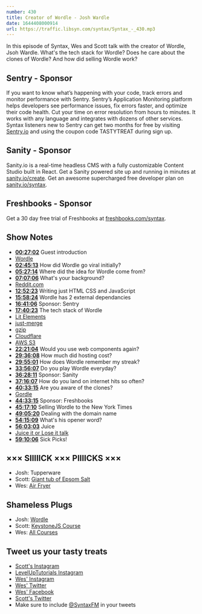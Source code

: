 ```yaml
---
number: 430
title: Creator of Wordle - Josh Wardle
date: 1644408000914
url: https://traffic.libsyn.com/syntax/Syntax_-_430.mp3
---
```


In this episode of Syntax, Wes and Scott talk with the creator of Wordle, Jsoh Wardle. What's the tech stack for Wordle? Does he care about the clones of Wordle? And how did selling Wordle work?

## Sentry - Sponsor

If you want to know what’s happening with your code, track errors and monitor performance with Sentry. Sentry’s Application Monitoring platform helps developers see performance issues, fix errors faster, and optimize their code health. Cut your time on error resolution from hours to minutes. It works with any language and integrates with dozens of other services. Syntax listeners new to Sentry can get two months for  free by visiting [Sentry.io](https://sentry.io) and using the coupon code TASTYTREAT during sign up.

## Sanity - Sponsor

Sanity.io is a real-time headless CMS with a fully customizable Content Studio built in React. Get a Sanity powered site up and running in minutes at [sanity.io/create](https://www.sanity.io/create). Get an awesome supercharged free developer plan on [sanity.io/syntax](https://www.sanity.io/syntax).

## Freshbooks - Sponsor

Get a 30 day free trial of Freshbooks at [freshbooks.com/syntax](https://freshbooks.com/syntax).

## Show Notes

* **[00:27:02](#t=00:27:02)** Guest introduction
* [Wordle](https://www.powerlanguage.co.uk/wordle/)
* **[02:45:13](#t=02:45:13)** How did Wordle go viral initially?
* **[05:27:14](#t=05:27:14)** Where did the idea for Wordle come from?
* **[07:07:06](#t=07:07:06)** What's your background?
* [Reddit.com](https://www.reddit.com)
* **[12:52:23](#t=12:52:23)** Writing just HTML CSS and JavaScript
* **[15:58:24](#t=15:58:24)** Wordle has 2 external dependancies
* **[16:41:06](#t=16:41:06)** Sponsor: Sentry
* **[17:40:23](#t=17:40:23)** The tech stack of Wordle
* [Lit Elements](https://lit.dev)
* [just-merge](https://www.npmjs.com/package/just-merge)
* [gzip](https://www.gnu.org/software/gzip/)
* [Cloudflare](https://www.cloudflare.com/)
* [AWS S3](https://aws.amazon.com/s3/)
* **[22:21:04](#t=22:21:04)** Would you use web components again?
* **[29:36:08](#t=29:36:08)** How much did hosting cost?
* **[29:55:01](#t=29:55:01)** How does Wordle remember my streak?
* **[33:56:07](#t=33:56:07)** Do you play Wordle everyday?
* **[36:28:11](#t=36:28:11)** Sponsor: Sanity
* **[37:16:07](#t=37:16:07)** How do you land on internet hits so often?
* **[40:33:15](#t=40:33:15)** Are you aware of the clones?
* [Gordle](https://gordle.herokuapp.com)
* **[44:33:15](#t=44:33:15)** Sponsor: Freshbooks
* **[45:17:10](#t=45:17:10)** Selling Wordle to the New York Times
* **[49:05:20](#t=49:05:20)** Dealing with the domain name
* **[54:15:09](#t=54:15:09)** What's his opener word?
* **[56:03:03](#t=56:03:03)** Juice
* [Juice it or Lose it talk](https://www.youtube.com/watch?v=Fy0aCDmgnxg)
* **[59:10:06](#t=59:10:06)** Sick Picks!

## ××× SIIIIICK ××× PIIIICKS ×××

* Josh: Tupperware
* Scott: [Giant tub of Epsom Salt](https://amzn.to/3GmkAmt)
* Wes: [Air Fryer](https://amzn.to/3J1eUQv)

## Shameless Plugs

* Josh: [Wordle](https://www.powerlanguage.co.uk/wordle/)
* Scott: [KeystoneJS Course](https://leveluptutorials.com/tutorials/keystone-js)
* Wes: [All Courses](https://wesbos.com/courses/)

## Tweet us your tasty treats

* [Scott's Instagram](https://www.instagram.com/stolinski/)
* [LevelUpTutorials Instagram](https://www.instagram.com/LevelUpTutorials/)
* [Wes' Instagram](https://www.instagram.com/wesbos/)
* [Wes' Twitter](https://twitter.com/wesbos)
* [Wes' Facebook](https://www.facebook.com/wesbos.developer)
* [Scott's Twitter](https://twitter.com/stolinski)
* Make sure to include [@SyntaxFM](https://twitter.com/SyntaxFM) in your tweets
